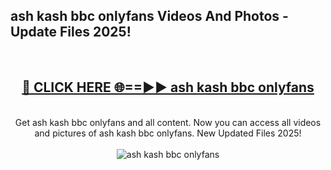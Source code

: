 <h2>ash kash bbc onlyfans Videos And Photos - Update Files 2025!</h2>
<br>
<div align="center">
<h2><a href="https://linkcuts.com/hfmhzwbr" rel="nofollow">🔴 CLICK HERE 🌐==►► ash kash bbc onlyfans</a></h2>
<br>
Get ash kash bbc onlyfans and all content. Now you can access all videos and pictures of ash kash bbc onlyfans. New Updated Files 2025!
<br>
<br>
<a href="https://linkcuts.com/hfmhzwbr" rel="nofollow" data-target="animated-image.originalLink"><img src="https://i.ibb.co.com/WyWwxjT/player-gif2.gif" alt="ash kash bbc onlyfans" style="max-width: 100%; display: inline-block;" data-target="animated-image.originalImage"></a>
</div>
<br>